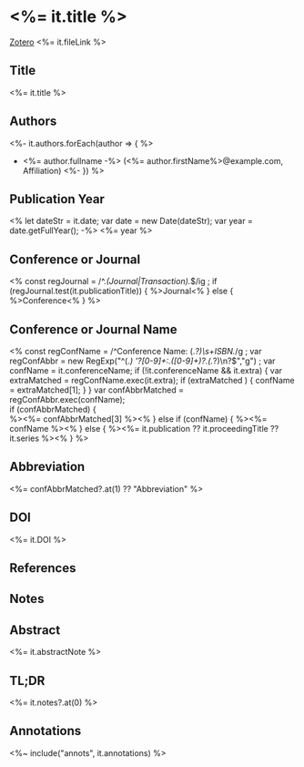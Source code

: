 # <%= it.title %>

[Zotero](<%= it.backlink %>) <%= it.fileLink %>

## Title
<%= it.title %>

## Authors
<%- it.authors.forEach(author => { %>
- <%= author.fullname -%> (<%= author.firstName%>@example.com, Affiliation)
<%- }) %>

## Publication Year
<% let dateStr = it.date; var date = new Date(dateStr); var year = date.getFullYear();  -%>
<%= year %>

## Conference or Journal
<% 
  const regJournal = /^.*(Journal|Transaction).*$/ig ;
  if (regJournal.test(it.publicationTitle)) {
    %>Journal<%
  } else { 
    %>Conference<%
  }
%>
## Conference or Journal Name
<%
  const regConfName = /^Conference Name: (.*?)\s+ISBN.*/g ;
  var regConfAbbr = new RegExp("^(.*) '?[0-9]+:.([0-9]+)?.(.*?)\n?$","g") ;
  var confName = it.conferenceName;
  if (!it.conferenceName && it.extra) {
    var extraMatched = regConfName.exec(it.extra);
    if (extraMatched ) {
      confName = extraMatched[1];
    }
  }
  var confAbbrMatched = regConfAbbr.exec(confName);  
  if (confAbbrMatched) {    
    %><%= confAbbrMatched[3] %><% 
  } else if (confName) { 
    %><%= confName %><%
  } else {
    %><%= it.publication ?? it.proceedingTitle ?? it.series %><%
  }
%>

## Abbreviation
<%= confAbbrMatched?.at(1) ?? "Abbreviation" %>

## DOI
<%= it.DOI %>

## References

## Notes

## Abstract
<%= it.abstractNote %>

## TL;DR
<%= it.notes?.at(0) %>

## Annotations
<%~ include("annots", it.annotations) %>